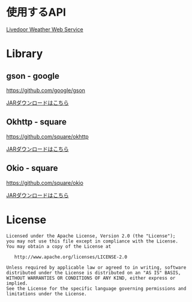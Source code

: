 # 使用するAPI
[Livedoor Weather Web Service](http://weather.livedoor.com/weather_hacks/webservice)


# Library
## gson - google
https://github.com/google/gson

[JARダウンロードはこちら](http://repo1.maven.org/maven2/com/google/code/gson/gson/2.8.0/gson-2.8.0.jar)


## Okhttp - square
https://github.com/square/okhttp

[JARダウンロードはこちら](https://search.maven.org/remote_content?g=com.squareup.okhttp3&a=okhttp&v=LATEST)

## Okio - square
https://github.com/square/okio

[JARダウンロードはこちら](https://search.maven.org/remote_content?g=com.squareup.okio&a=okio&v=LATEST)

# License
```
Licensed under the Apache License, Version 2.0 (the "License");
you may not use this file except in compliance with the License.
You may obtain a copy of the License at

   http://www.apache.org/licenses/LICENSE-2.0

Unless required by applicable law or agreed to in writing, software
distributed under the License is distributed on an "AS IS" BASIS,
WITHOUT WARRANTIES OR CONDITIONS OF ANY KIND, either express or implied.
See the License for the specific language governing permissions and
limitations under the License.
```
